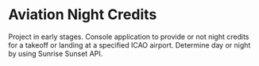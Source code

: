 # Aviation Night Credits
Project in early stages. Console application to provide or not night credits for a takeoff or landing at a specified ICAO airport. Determine day or night by using Sunrise Sunset API.
